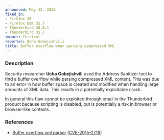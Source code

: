 ```yaml
---
announced: May 12, 2015
fixed_in:
- Firefox 38
- Firefox ESR 31.7
- Thunderbird 38.0.1
- Thunderbird 31.7
impact: Critical
reporter: Ucha Gobejishvili
title: Buffer overflow when parsing compressed XML
---
```


<h3>Description</h3>

<p>Security researcher <strong>Ucha Gobejishvili</strong> used the Address
Sanitizer tool to find a buffer overflow while parsing compressed XML content.
This was due to an error in how buffer space is created and modified when
handling large amounts of XML data. This results in a potentially exploitable
crash.
</p>

<p class="note">In general this flaw cannot be exploited through email in the
Thunderbird product because scripting is disabled, but is potentially a risk in
browser or browser-like contexts.</p>

<h3>References</h3>

<ul>
  <li><a href="https://bugzilla.mozilla.org/show_bug.cgi?id=1140537">
       Buffer overflow xml parser</a>
(<a href="http://cve.mitre.org/cgi-bin/cvename.cgi?name=CVE-2015-2716"
class="ex-ref">CVE-2015-2716</a>)</li>
</ul>



